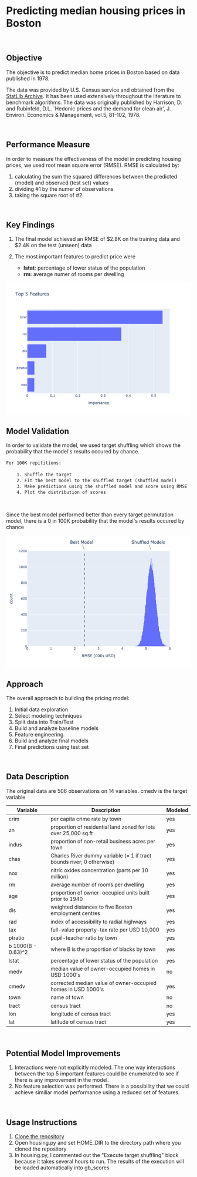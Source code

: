 # Predicting median housing prices in Boston

</br>

## Objective
The objective is to predict median home prices in Boston based on data published in 1978.  

The data was provided by U.S. Census service and obtained from the [StatLib Archive](http://lib.stat.cmu.edu/datasets/boston).  It has been used extensively throughout the literature to benchmark algorithms. The data was originally published by Harrison, D. and Rubinfeld, D.L. `Hedonic prices and the demand for clean air', J. Environ. Economics & Management, vol.5, 81-102, 1978. 

</br>


## Performance Measure
In order to measure the effectiveness of the model in predicting housing prices, we used root mean square error (RMSE).  RMSE is calculated by: 

1. calculating the sum the squared differences between the predicted (model) and observed (test set) values 
2. dividing #1 by the numer of observations
3. taking the square root of #2

</br>


## Key Findings

1. The final model achieved an RMSE of $2.8K on the training data and  $2.4K on the test (unseen) data
              
2. The most important features to predict price were
	* **lstat**:  percentage of lower status of the population 
	* **rm**: average numer of rooms per dwelling 

![](./images/fig1.png)


## Model Validation
In order to validate the model, we used target shuffling which shows the probability that the model's results occured by chance. 
    
    For 100K repititions:
        
        1. Shuffle the target 
        2. Fit the best model to the shuffled target (shuffled model)
        3. Make predictions using the shuffled model and score using RMSE
        4. Plot the distribution of scores 
</br>

Since the best model performed better than every target permutation model, there is a 0 in 100K probability that the model's results occured by chance

![](./images/fig2.png)



## Approach

The overall approach to building the pricing model:

1. Initial data exploration
2. Select modeling techniques
3. Split data into Train/Test
4. Build and analyze baseline models
5. Feature engineering
6. Build and analyze final models
7. Final predictions using test set

</br>

## Data Description

The original data are 506 observations on 14 variables. cmedv is the target variable

Variable | Description | Modeled
---- | ----------- | --- 
crim |	per capita crime rate by town | yes
zn |	proportion of residential land zoned for lots over 25,000 sq.ft | yes
indus	| proportion of non-retail business acres per town | yes
chas |	Charles River dummy variable (= 1 if tract bounds river; 0 otherwise) | yes
nox	| nitric oxides concentration (parts per 10 million) | yes
rm	| average number of rooms per dwelling | yes
age	| proportion of owner-occupied units built prior to 1940 | yes
dis	| weighted distances to five Boston employment centres | yes
rad	| index of accessibility to radial highways | yes
tax	| full-value property-tax rate per USD 10,000 | yes
ptratio	| pupil-teacher ratio by town | yes
b	1000(B - 0.63)^2 | where B is the proportion of blacks by town | yes
lstat	| percentage of lower status of the population | yes
medv	| median value of owner-occupied homes in USD 1000's | no
cmedv	| corrected median value of owner-occupied homes in USD 1000's | yes
town	| name of town | no
tract	| census tract | no
lon	| longitude of census tract | yes
lat	| latitude of census tract | yes

</br>

## Potential Model Improvements

1. Interactions were not explicitly modeled.  The one way interactions between the top 5 important features could be enumerated to see if there is any improvement in the model.
2. No feature selection was performed.  There is a possibility that we could achieve similiar model performance using a reduced set of features. 

</br>

## Usage Instructions


1. [Clone the repository](https://docs.github.com/en/github/creating-cloning-and-archiving-repositories/cloning-a-repository)
2. Open housing.py and set HOME_DIR to the directory path where you cloned the repository
3. In housing.py, I commented out the "Execute target shuffling" block because it takes several hours to run.  The results of the execution will be loaded automatically into gb_scores

